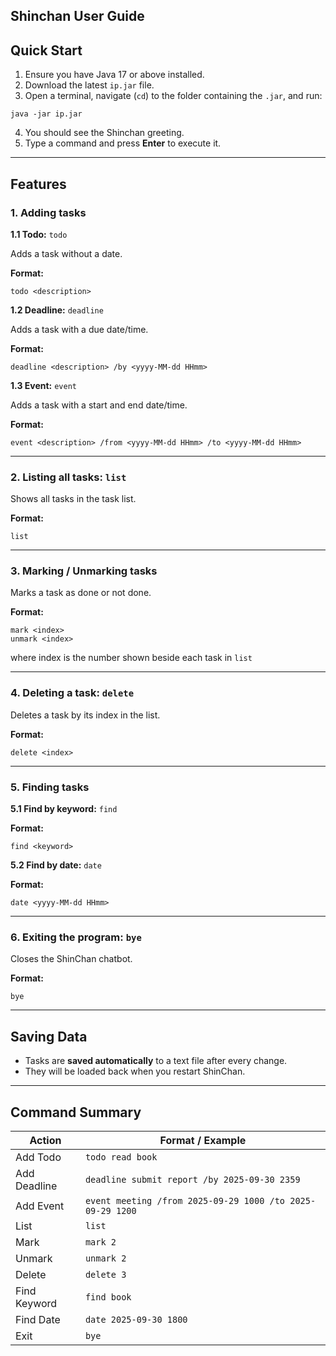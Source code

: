 Shinchan User Guide
---
## Quick Start
1. Ensure you have Java 17 or above installed.
2. Download the latest ```ip.jar``` file.
3. Open a terminal, navigate (```cd```) to the folder containing the ```.jar```, and run:
```
java -jar ip.jar
```
4. You should see the Shinchan greeting.
5. Type a command and press **Enter** to execute it.

---
## Features
### 1. Adding tasks
**1.1 Todo:** ```todo``` 

Adds a task without a date.

**Format:**
```
todo <description>
```

**1.2 Deadline:** ```deadline```

Adds a task with a due date/time.

**Format:**
```
deadline <description> /by <yyyy-MM-dd HHmm>
```

**1.3 Event:** ```event```

Adds a task with a start and end date/time.

**Format:**
```
event <description> /from <yyyy-MM-dd HHmm> /to <yyyy-MM-dd HHmm>
```
---
### 2. Listing all tasks: ```list```
Shows all tasks in the task list.

**Format:**
```
list
```
---
### 3. Marking / Unmarking tasks
Marks a task as done or not done.

**Format:**
```
mark <index>
unmark <index>
```
where index is the number shown beside each task in ```list```

---
### 4. Deleting a task: ```delete```
Deletes a task by its index in the list.

**Format:**
```
delete <index>
```

---
### 5. Finding tasks
**5.1 Find by keyword:** ```find```

**Format:**
```
find <keyword>
```

**5.2 Find by date:** ```date```

**Format:**
```
date <yyyy-MM-dd HHmm>
```

---
### 6. Exiting the program: ```bye```
Closes the ShinChan chatbot.

**Format:**
```
bye
```
---

## Saving Data
- Tasks are **saved automatically** to a text file after every change.
- They will be loaded back when you restart ShinChan.
---

## Command Summary
| Action       | Format / Example                                          |
|--------------|-----------------------------------------------------------|
| Add Todo     | `todo read book`                                          |
| Add Deadline | `deadline submit report /by 2025-09-30 2359`              |
| Add Event    | `event meeting /from 2025-09-29 1000 /to 2025-09-29 1200` |
| List         | `list`                                                    |
| Mark         | `mark 2`                                                  |
| Unmark       | `unmark 2`                                                |
| Delete       | `delete 3`                                                |
| Find Keyword | `find book`                                               |
| Find Date    | `date 2025-09-30 1800`                                    |
| Exit         | `bye`                                                     |
